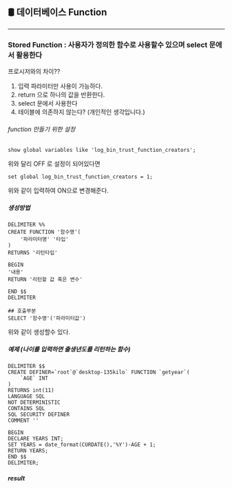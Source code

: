 ## 🛢 데이터베이스 Function

--------------------------------------------------------------------------------

###  Stored Function :  사용자가  정의한 함수로 사용할수 있으며 select 문에서  활용한다

프로시저와의 차이??

1. 입력 파라미터만 사용이 가능하다.
2. return 으로 하나의 값을 반환한다.
3. select 문에서 사용한다
4. 테이블에 의존하지 않는다? (개인적인 생각입니다.)



###### function 만들기 위한 설정

``` mysql
show global variables like 'log_bin_trust_function_creators';
```







위와 달리 OFF 로 설정이 되어있다면

```mysql
set global log_bin_trust_function_creators = 1;
```

위와 같이 입력하여 ON으로 변경해준다.

##### 생성방법

```mysql
DELIMITER %%
CREATE FUNCTION '함수명'(
	'파라미터명' '타입'
)
RETURNS '리턴타입'

BEGIN
'내용'
RETURN '리턴할 값 혹은 변수'

END $$
DELIMITER

## 호출부분
SELECT '함수명'('파라미터값')

```

위와 같이 생성할수 있다.



##### 예제 (나이를 입력하면 출생년도를 리턴하는 함수)

```mysql
DELIMITER $$
CREATE DEFINER=`root`@`desktop-135kilo` FUNCTION `getyear`(
	`AGE` INT
)
RETURNS int(11)
LANGUAGE SQL
NOT DETERMINISTIC
CONTAINS SQL
SQL SECURITY DEFINER
COMMENT ''

BEGIN
DECLARE YEARS INT;
SET YEARS = date_format(CURDATE(),'%Y')-AGE + 1;
RETURN YEARS;
END $$
DELIMITER;
```

##### result










